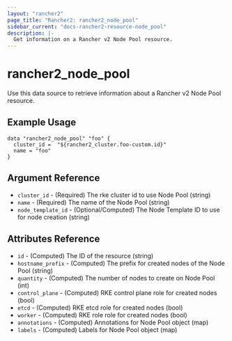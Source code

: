 ```yaml
---
layout: "rancher2"
page_title: "Rancher2: rancher2_node_pool"
sidebar_current: "docs-rancher2-resource-node_pool"
description: |-
  Get information on a Rancher v2 Node Pool resource.
---
```


# rancher2\_node\_pool

Use this data source to retrieve information about a Rancher v2 Node Pool resource.

## Example Usage

```hcl
data "rancher2_node_pool" "foo" {
  cluster_id =  "${rancher2_cluster.foo-custom.id}"
  name = "foo"
}
```

## Argument Reference

* `cluster_id` - (Required) The rke cluster id to use Node Pool (string)
* `name` - (Required) The name of the Node Pool (string)
* `node_template_id` - (Optional/Computed) The Node Template ID to use for node creation (string)


## Attributes Reference

* `id` - (Computed) The ID of the resource (string)
* `hostname_prefix` - (Computed) The prefix for created nodes of the Node Pool (string)
* `quantity` - (Computed) The number of nodes to create on Node Pool (int)
* `control_plane` - (Computed) RKE control plane role for created nodes (bool)
* `etcd` - (Computed) RKE etcd role for created nodes (bool)
* `worker` - (Computed) RKE role role for created nodes (bool)
* `annotations` - (Computed) Annotations for Node Pool object (map)
* `labels` - (Computed) Labels for Node Pool object (map)

